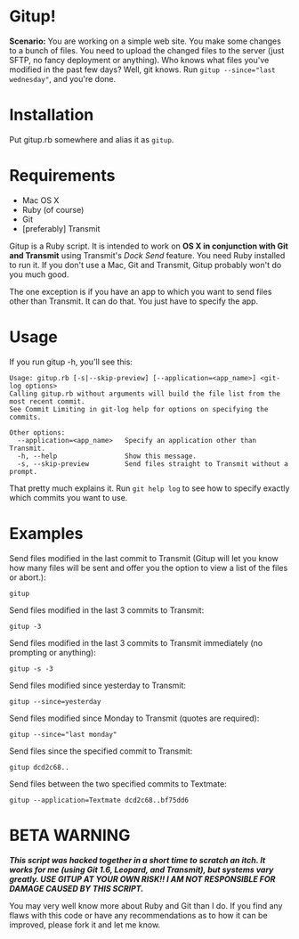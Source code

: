 # Gitup!

__Scenario:__ You are working on a simple web site. You make some changes to a bunch of files. You need to upload the changed files to the server (just SFTP, no fancy deployment or anything). Who knows what files you've modified in the past few days? Well, git knows. Run `gitup --since="last wednesday"`, and you're done.

# Installation

Put gitup.rb somewhere and alias it as `gitup`.

# Requirements

* Mac OS X
* Ruby (of course)
* Git
* [preferably] Transmit

Gitup is a Ruby script. It is intended to work on __OS X in conjunction with Git and Transmit__ using Transmit's _Dock Send_ feature. You need Ruby installed to run it. If you don't use a Mac, Git and Transmit, Gitup probably won't do you much good.

The one exception is if you have an app to which you want to send files other than Transmit. It can do that. You just have to specify the app.

# Usage

If you run gitup -h, you'll see this:

    Usage: gitup.rb [-s|--skip-preview] [--application=<app_name>] <git-log options>
    Calling gitup.rb without arguments will build the file list from the most recent commit.
    See Commit Limiting in git-log help for options on specifying the commits.
    
    Other options:
      --application=<app_name>   Specify an application other than Transmit.
      -h, --help                 Show this message.
      -s, --skip-preview         Send files straight to Transmit without a prompt.
        
That pretty much explains it. Run `git help log` to see how to specify exactly which commits you want to use.

# Examples

Send files modified in the last commit to Transmit (Gitup will let you know how many files will be sent and offer you the option to view a list of the files or abort.):

    gitup

Send files modified in the last 3 commits to Transmit:

    gitup -3

Send files modified in the last 3 commits to Transmit immediately (no prompting or anything):

    gitup -s -3
    
Send files modified since yesterday to Transmit:

    gitup --since=yesterday
    
Send files modified since Monday to Transmit (quotes are required):

    gitup --since="last monday"
    
Send files since the specified commit to Transmit:

    gitup dcd2c68..
    
Send files between the two specified commits to Textmate:

    gitup --application=Textmate dcd2c68..bf75dd6
    
# BETA WARNING

___This script was hacked together in a short time to scratch an itch. It works for me (using Git 1.6, Leopard, and Transmit), but systems vary greatly. USE GITUP AT YOUR OWN RISK!! I AM NOT RESPONSIBLE FOR DAMAGE CAUSED BY THIS SCRIPT.___

You may very well know more about Ruby and Git than I do. If you find any flaws with this code or have any recommendations as to how it can be improved, please fork it and let me know.
